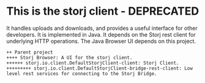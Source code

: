 # This is the storj client - DEPRECATED



It handles uploads and downloads, and provides a useful interface for other developers. It is implemented in Java.
It depends on the Storj rest client for underlying HTTP operations. The Java Browser UI depends on this project.

```
++ Parent project
++++ Storj Browser: A UI for the storj client.
++++++ storj.io.client.DefaultStorjClient-client: Storj Client.
+++++++++ storj.io.client.DefaultStorjClient-bridge-rest-client: Low level rest services for connecting to the Storj Bridge.
```
